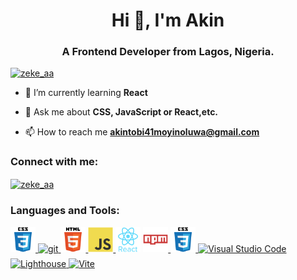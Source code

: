 <h1 align="center">Hi 👋, I'm Akin</h1>
<h3 align="center">A Frontend Developer from Lagos, Nigeria.</h3>

<p align="left"> <a href="https://twitter.com/zeke_aa" target="blank"><img src="https://img.shields.io/twitter/follow/zeke_aa?logo=twitter&style=for-the-badge" alt="zeke_aa" /></a> </p>

- 🌱 I’m currently learning **React**

- 💬 Ask me about **CSS, JavaScript or React,etc.**

- 📫 How to reach me **akintobi41moyinoluwa@gmail.com**

<h3 align="left">Connect with me:</h3>
<p align="left">
<a href="https://twitter.com/zeke_aa" target="blank"><img align="center" src="https://raw.githubusercontent.com/rahuldkjain/github-profile-readme-generator/master/src/images/icons/Social/twitter.svg" alt="zeke_aa" height="30" width="40" /></a>
</p>

<h3 align="left">Languages and Tools:</h3>
<p align="left"> <a href="https://www.w3schools.com/css/" target="_blank" rel="noreferrer"> <img src="https://raw.githubusercontent.com/devicons/devicon/master/icons/css3/css3-original-wordmark.svg" alt="css3" width="40" height="40"/> </a> <a href="https://git-scm.com/" target="_blank" rel="noreferrer"> <img src="https://www.vectorlogo.zone/logos/git-scm/git-scm-icon.svg" alt="git" width="40" height="40"/> </a>   <a href="https://www.w3.org/html/" target="_blank" rel="noreferrer">
    <img src="https://raw.githubusercontent.com/devicons/devicon/master/icons/html5/html5-original-wordmark.svg" alt="HTML5" width="40" height="40"/>
  </a>
 <a href="https://developer.mozilla.org/en-US/docs/Web/JavaScript" target="_blank" rel="noreferrer">  <a href="https://reactjs.org/" target="_blank" rel="noreferrer">
    <a href="https://developer.mozilla.org/en-US/docs/Web/JavaScript" target="_blank" rel="noreferrer">
    <img src="https://raw.githubusercontent.com/devicons/devicon/master/icons/javascript/javascript-original.svg" alt="JavaScript" width="40" height="40"/>
  </a>
    <img src="https://raw.githubusercontent.com/devicons/devicon/master/icons/react/react-original-wordmark.svg" alt="React" width="40" height="40"/>
  </a>
<i class="fas fa-cogs" style="font-size: 40px;"></i>

  <a href="https://www.npmjs.com/" target="_blank" rel="noreferrer">
    <img src="https://raw.githubusercontent.com/devicons/devicon/master/icons/npm/npm-original-wordmark.svg" alt="npm" width="40" height="40"/>
  </a>
  
  <a href="https://developer.mozilla.org/en-US/docs/Web/CSS/CSS_Flexible_Box_Layout" target="_blank" rel="noreferrer">
    <img src="https://raw.githubusercontent.com/devicons/devicon/master/icons/css3/css3-original-wordmark.svg" alt="Flexbox" width="40" height="40"/>
  </a> <a href="https://code.visualstudio.com/" target="_blank" rel="noreferrer">
    <img src="https://code.visualstudio.com/assets/apple-touch-icon.png" alt="Visual Studio Code" width="40" height="40"/>
  </a>
   <a href="https://developers.google.com/web/tools/lighthouse" target="_blank" rel="noreferrer">
    <img src="https://avatars.githubusercontent.com/u/16972765?s=200&v=4" alt="Lighthouse" width="40" height="40"/>
  </a>
  <a href="https://vitejs.dev/" target="_blank" rel="noreferrer">
    <img src="https://vitejs.dev/logo.svg" alt="Vite" width="40" height="40"/>
  </a>

